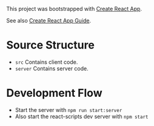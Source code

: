 This project was bootstrapped with [Create React App](https://github.com/facebookincubator/create-react-app).

See also [Create React App Guide](https://github.com/facebookincubator/create-react-app/blob/master/template/README.md).

# Source Structure

 * `src` Contains client code.
 * `server` Contains server code.

# Development Flow

 * Start the server with `npm run start:server`
 * Also start the react-scripts dev server with `npm start`
